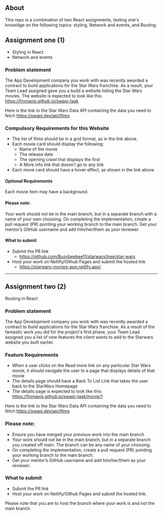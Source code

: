 ## About
This repo is a combination of two React assignments, testing one's knowldge on the following topics: styling, Network and events, and Routing. 
## Assignment one (1)
- Styling in React
- Network and events

### Problem statement
The App Development company you work with was recently awarded a contract to build applications for the Star Wars franchise.
As a result, your Team Lead assigned gave you a build a website listing the Star Wars movies.
The website is expected to look like this https://finmavis.github.io/swapi-task

Here is the link to the Star Wars Data API containing the data you need to fetch
https://swapi.dev/api/films

### Compulsory Requirements for this Website 
- The list of films should be in a grid format, as in the link above.
- Each movie card should display the following:
    - Name of the movie
    - The release date
    - The opening crawl that displays the first 
    - A More info link that doesn’t go to any link 
- Each move card should have a hover effect, as shown in the link above

#### Optional Requirements
Each movie item may have a background. 

#### Please note:
Your work should not be in the main branch, but in a separate branch with a name of your own choosing.
On completing the implementation, create a pull request (PR) pointing your working branch to the main branch.
Get your mentor’s GitHub username and add him/her/them as your reviewer.

#### What to submit 
- Submit the PR link
    - https://github.com/Busybeebee11/starwars/tree/star-wars
- Host your work on Netlify/Github Pages and submit the hosted link
    - https://starwars-movies-app.netlify.app/

----------------
## Assignment two (2)
Routing in React
### Problem statement
The App Development company you work with was recently awarded a contract to build applications for the Star Wars franchise.
As a result of the fantastic work you did for the project's first phase, your Team Lead assigned you a list of new features the client wants to add to the Starwars website you built earlier. 
### Feature Requirements
- When a user clicks on the Read more link on any particular Star Wars movie, it should navigate the user to a page that displays details of that movie 
- The details page should have a Back To List Link that takes the user back to the StarWars Homepage
- The details page is expected to look like this: https://finmavis.github.io/swapi-task/movie/1

Here is the link to the Star Wars Data API containing the data you need to fetch
https://swapi.dev/api/films

### Please note:
- Ensure you have merged your previous work into the main branch
- Your work should not be in the main branch, but in a separate branch you created off main. The branch can be any name of your choosing.
- On completing the implementation, create a pull request (PR) pointing your working branch to the main branch.
- Get your mentor’s GitHub username and add him/her/them as your reviewer.

### What to submit
- Submit the PR link
- Host your work on Netlify/Github Pages and submit the hosted link. 

Please note that you are to host the branch where your work is and not the main branch

